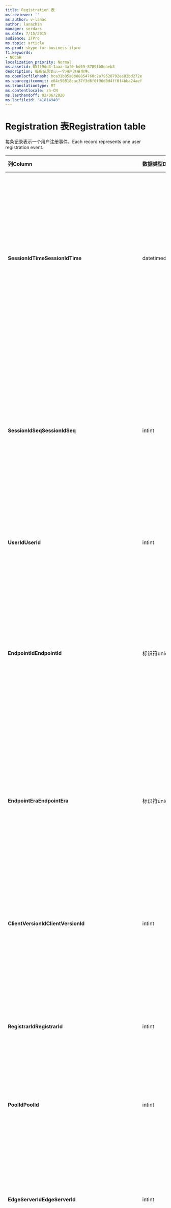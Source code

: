 ```yaml
---
title: Registration 表
ms.reviewer: ''
ms.author: v-lanac
author: lanachin
manager: serdars
ms.date: 7/15/2015
audience: ITPro
ms.topic: article
ms.prod: skype-for-business-itpro
f1.keywords:
- NOCSH
localization_priority: Normal
ms.assetid: 05ff9dd3-1aaa-4af0-bd69-8789fb8eaeb3
description: 每条记录表示一个用户注册事件。
ms.openlocfilehash: bca31b85a0b88854760c2a79528792ee82bd272e
ms.sourcegitcommit: e64c50818cac37f3d6f0f96d0d4ff0f4bba24aef
ms.translationtype: MT
ms.contentlocale: zh-CN
ms.lasthandoff: 02/06/2020
ms.locfileid: "41814940"
---
```

# <a name="registration-table"></a><span data-ttu-id="30041-103">Registration 表</span><span class="sxs-lookup"><span data-stu-id="30041-103">Registration table</span></span>
 
<span data-ttu-id="30041-104">每条记录表示一个用户注册事件。</span><span class="sxs-lookup"><span data-stu-id="30041-104">Each record represents one user registration event.</span></span>
  
|<span data-ttu-id="30041-105">**列**</span><span class="sxs-lookup"><span data-stu-id="30041-105">**Column**</span></span>|<span data-ttu-id="30041-106">**数据类型**</span><span class="sxs-lookup"><span data-stu-id="30041-106">**Data Type**</span></span>|<span data-ttu-id="30041-107">**键/索引**</span><span class="sxs-lookup"><span data-stu-id="30041-107">**Key/Index**</span></span>|<span data-ttu-id="30041-108">**详细信息**</span><span class="sxs-lookup"><span data-stu-id="30041-108">**Details**</span></span>|
|:-----|:-----|:-----|:-----|
|<span data-ttu-id="30041-109">**SessionIdTime**</span><span class="sxs-lookup"><span data-stu-id="30041-109">**SessionIdTime**</span></span> <br/> |<span data-ttu-id="30041-110">datetime</span><span class="sxs-lookup"><span data-stu-id="30041-110">datetime</span></span>  <br/> |<span data-ttu-id="30041-111">主、外部</span><span class="sxs-lookup"><span data-stu-id="30041-111">Primary, Foreign</span></span>  <br/> |<span data-ttu-id="30041-112">会话请求的时间。</span><span class="sxs-lookup"><span data-stu-id="30041-112">Time of session request.</span></span> <span data-ttu-id="30041-113">与**SessionIdSeq**结合使用以唯一标识会话。</span><span class="sxs-lookup"><span data-stu-id="30041-113">Used in conjunction with **SessionIdSeq** to uniquely identify a session.</span></span> <span data-ttu-id="30041-114">有关详细信息，请参阅[Skype For Business Server 2015 中的对话框表](dialogs.md)。</span><span class="sxs-lookup"><span data-stu-id="30041-114">See the [Dialogs table in Skype for Business Server 2015](dialogs.md) for more information.</span></span> <br/> |
|<span data-ttu-id="30041-115">**SessionIdSeq**</span><span class="sxs-lookup"><span data-stu-id="30041-115">**SessionIdSeq**</span></span> <br/> |<span data-ttu-id="30041-116">int</span><span class="sxs-lookup"><span data-stu-id="30041-116">int</span></span>  <br/> |<span data-ttu-id="30041-117">主、外部</span><span class="sxs-lookup"><span data-stu-id="30041-117">Primary, Foreign</span></span>  <br/> |<span data-ttu-id="30041-118">标识会话的 ID 号。</span><span class="sxs-lookup"><span data-stu-id="30041-118">ID number to identify the session.</span></span> <span data-ttu-id="30041-119">与**SessionIdTime**结合使用以唯一标识会话。</span><span class="sxs-lookup"><span data-stu-id="30041-119">Used in conjunction with **SessionIdTime** to uniquely identify a session.</span></span> <span data-ttu-id="30041-120">有关详细信息，请参阅[Skype For Business Server 2015 中的对话框表](dialogs.md)。</span><span class="sxs-lookup"><span data-stu-id="30041-120">See the [Dialogs table in Skype for Business Server 2015](dialogs.md) for more information.</span></span> <br/> |
|<span data-ttu-id="30041-121">**UserId**</span><span class="sxs-lookup"><span data-stu-id="30041-121">**UserId**</span></span> <br/> |<span data-ttu-id="30041-122">int</span><span class="sxs-lookup"><span data-stu-id="30041-122">int</span></span>  <br/> |<span data-ttu-id="30041-123">外表</span><span class="sxs-lookup"><span data-stu-id="30041-123">Foreign</span></span>  <br/> |<span data-ttu-id="30041-124">用户 ID。</span><span class="sxs-lookup"><span data-stu-id="30041-124">The user ID.</span></span> <span data-ttu-id="30041-125">有关详细信息，请参阅[用户表](users.md)。</span><span class="sxs-lookup"><span data-stu-id="30041-125">See the [Users table](users.md) for more information.</span></span> <br/> |
|<span data-ttu-id="30041-126">**EndpointId**</span><span class="sxs-lookup"><span data-stu-id="30041-126">**EndpointId**</span></span> <br/> |<span data-ttu-id="30041-127">标识符</span><span class="sxs-lookup"><span data-stu-id="30041-127">uniqueidentifier</span></span>  <br/> ||<span data-ttu-id="30041-128">用于标识注册终结点的 GUID。</span><span class="sxs-lookup"><span data-stu-id="30041-128">A GUID to identify a registration endpoint.</span></span> <span data-ttu-id="30041-129">通常，来自同一用户的同一台计算机的注册事件将具有相同的终结点 ID。</span><span class="sxs-lookup"><span data-stu-id="30041-129">Usually the register event from the same computer of the same user will have the same endpoint ID.</span></span> <span data-ttu-id="30041-130">不同的计算机具有不同的终结点 ID。</span><span class="sxs-lookup"><span data-stu-id="30041-130">Different machines have a different endpoint ID.</span></span>  <br/> |
|<span data-ttu-id="30041-131">**EndpointEra**</span><span class="sxs-lookup"><span data-stu-id="30041-131">**EndpointEra**</span></span> <br/> |<span data-ttu-id="30041-132">标识符</span><span class="sxs-lookup"><span data-stu-id="30041-132">uniqueIdentifier</span></span>  <br/> ||<span data-ttu-id="30041-133">用于区分涉及同一用户和同一终结点的注册的 ID。</span><span class="sxs-lookup"><span data-stu-id="30041-133">ID used to differentiate registrations that involve the same user and the same endpoint.</span></span>  <br/> <span data-ttu-id="30041-134">此字段是在 Microsoft Lync Server 2013 中引入的。</span><span class="sxs-lookup"><span data-stu-id="30041-134">This field was introduced in Microsoft Lync Server 2013.</span></span>  <br/> |
|<span data-ttu-id="30041-135">**ClientVersionId**</span><span class="sxs-lookup"><span data-stu-id="30041-135">**ClientVersionId**</span></span> <br/> |<span data-ttu-id="30041-136">int</span><span class="sxs-lookup"><span data-stu-id="30041-136">int</span></span>  <br/> |<span data-ttu-id="30041-137">外表</span><span class="sxs-lookup"><span data-stu-id="30041-137">Foreign</span></span>  <br/> |<span data-ttu-id="30041-138">当前用户的客户端版本。</span><span class="sxs-lookup"><span data-stu-id="30041-138">Client version of current user.</span></span> <span data-ttu-id="30041-139">有关详细信息，请参阅[Skype For Business Server 2015 中的 ClientVersions 表](clientversions.md)。</span><span class="sxs-lookup"><span data-stu-id="30041-139">See the [ClientVersions table in Skype for Business Server 2015](clientversions.md) for more information.</span></span> <br/> |
|<span data-ttu-id="30041-140">**RegistrarId**</span><span class="sxs-lookup"><span data-stu-id="30041-140">**RegistrarId**</span></span> <br/> |<span data-ttu-id="30041-141">int</span><span class="sxs-lookup"><span data-stu-id="30041-141">int</span></span>  <br/> |<span data-ttu-id="30041-142">外表</span><span class="sxs-lookup"><span data-stu-id="30041-142">Foreign</span></span>  <br/> |<span data-ttu-id="30041-143">用于注册的注册机构服务器的 ID。</span><span class="sxs-lookup"><span data-stu-id="30041-143">ID of the Registrar Server used for registration.</span></span> <span data-ttu-id="30041-144">有关详细信息，请参阅[服务器表](servers.md)。</span><span class="sxs-lookup"><span data-stu-id="30041-144">See the [Servers table](servers.md) for more information.</span></span> <br/> |
|<span data-ttu-id="30041-145">**PoolId**</span><span class="sxs-lookup"><span data-stu-id="30041-145">**PoolId**</span></span> <br/> |<span data-ttu-id="30041-146">int</span><span class="sxs-lookup"><span data-stu-id="30041-146">int</span></span>  <br/> |<span data-ttu-id="30041-147">外表</span><span class="sxs-lookup"><span data-stu-id="30041-147">Foreign</span></span>  <br/> |<span data-ttu-id="30041-148">捕获会话的池的 ID。</span><span class="sxs-lookup"><span data-stu-id="30041-148">ID of the pool in which the session was captured.</span></span> <span data-ttu-id="30041-149">有关详细信息，请参阅[pool 表](pools.md)。</span><span class="sxs-lookup"><span data-stu-id="30041-149">See the [Pools table](pools.md) for more information.</span></span> <br/> |
|<span data-ttu-id="30041-150">**EdgeServerId**</span><span class="sxs-lookup"><span data-stu-id="30041-150">**EdgeServerId**</span></span> <br/> |<span data-ttu-id="30041-151">int</span><span class="sxs-lookup"><span data-stu-id="30041-151">int</span></span>  <br/> |<span data-ttu-id="30041-152">外表</span><span class="sxs-lookup"><span data-stu-id="30041-152">Foreign</span></span>  <br/> |<span data-ttu-id="30041-153">注册要使用的边缘服务器。</span><span class="sxs-lookup"><span data-stu-id="30041-153">Edge Server the registration is going through.</span></span> <span data-ttu-id="30041-154">有关详细信息，请参阅[Skype For Business Server 2015 中的 EdgeServers 表](edgeservers.md)。</span><span class="sxs-lookup"><span data-stu-id="30041-154">See the [EdgeServers table in Skype for Business Server 2015](edgeservers.md) for more information.</span></span> <br/> |
|<span data-ttu-id="30041-155">**IsInternal**</span><span class="sxs-lookup"><span data-stu-id="30041-155">**IsInternal**</span></span> <br/> |<span data-ttu-id="30041-156">位</span><span class="sxs-lookup"><span data-stu-id="30041-156">Bit</span></span>  <br/> ||<span data-ttu-id="30041-157">用户是否已从内部登录。</span><span class="sxs-lookup"><span data-stu-id="30041-157">Whether the user is logged on from internal or not.</span></span>  <br/> |
|<span data-ttu-id="30041-158">**IsUserServiceAvailable**</span><span class="sxs-lookup"><span data-stu-id="30041-158">**IsUserServiceAvailable**</span></span> <br/> |<span data-ttu-id="30041-159">bit</span><span class="sxs-lookup"><span data-stu-id="30041-159">bit</span></span>  <br/> ||<span data-ttu-id="30041-160">UserService 是否可用。</span><span class="sxs-lookup"><span data-stu-id="30041-160">Whether the UserService is available or not.</span></span>  <br/> |
|<span data-ttu-id="30041-161">**IsPrimaryRegistrar**</span><span class="sxs-lookup"><span data-stu-id="30041-161">**IsPrimaryRegistrar**</span></span> <br/> |<span data-ttu-id="30041-162">bit</span><span class="sxs-lookup"><span data-stu-id="30041-162">bit</span></span>  <br/> ||<span data-ttu-id="30041-163">是否注册到主注册机构。</span><span class="sxs-lookup"><span data-stu-id="30041-163">Whether register to the primary Registrar or not.</span></span>  <br/> |
|<span data-ttu-id="30041-164">**IsPrimaryRegistrarCentral**</span><span class="sxs-lookup"><span data-stu-id="30041-164">**IsPrimaryRegistrarCentral**</span></span> <br/> |<span data-ttu-id="30041-165">bit</span><span class="sxs-lookup"><span data-stu-id="30041-165">bit</span></span>  <br/> ||<span data-ttu-id="30041-166">指示用户是否已向 survivable 分支设备注册。</span><span class="sxs-lookup"><span data-stu-id="30041-166">Indicates whether or not the user is registered with a survivable branch appliance.</span></span>  <br/> <span data-ttu-id="30041-167">此字段是在 Microsoft Lync Server 2013 中引入的。</span><span class="sxs-lookup"><span data-stu-id="30041-167">This field was introduced in Microsoft Lync Server 2013.</span></span>  <br/> |
|<span data-ttu-id="30041-168">**RegisterTime**</span><span class="sxs-lookup"><span data-stu-id="30041-168">**RegisterTime**</span></span> <br/> |<span data-ttu-id="30041-169">datetime</span><span class="sxs-lookup"><span data-stu-id="30041-169">datetime</span></span>  <br/> ||<span data-ttu-id="30041-170">注册时间。</span><span class="sxs-lookup"><span data-stu-id="30041-170">Registration time.</span></span>  <br/> |
|<span data-ttu-id="30041-171">**DeRegisterTime**</span><span class="sxs-lookup"><span data-stu-id="30041-171">**DeRegisterTime**</span></span> <br/> |<span data-ttu-id="30041-172">datetime</span><span class="sxs-lookup"><span data-stu-id="30041-172">datetime</span></span>  <br/> ||<span data-ttu-id="30041-173">取消注册时间。</span><span class="sxs-lookup"><span data-stu-id="30041-173">De-Registration time.</span></span>  <br/> |
|<span data-ttu-id="30041-174">**ResponseCode**</span><span class="sxs-lookup"><span data-stu-id="30041-174">**ResponseCode**</span></span> <br/> |<span data-ttu-id="30041-175">int</span><span class="sxs-lookup"><span data-stu-id="30041-175">int</span></span>  <br/> ||<span data-ttu-id="30041-176">注册请求的响应代码。</span><span class="sxs-lookup"><span data-stu-id="30041-176">Response code of the register request.</span></span>  <br/> |
|<span data-ttu-id="30041-177">**DiagnosticId**</span><span class="sxs-lookup"><span data-stu-id="30041-177">**DiagnosticId**</span></span> <br/> |<span data-ttu-id="30041-178">int</span><span class="sxs-lookup"><span data-stu-id="30041-178">int</span></span>  <br/> ||<span data-ttu-id="30041-179">注册请求的诊断 ID。</span><span class="sxs-lookup"><span data-stu-id="30041-179">Diagnostic ID of the register request.</span></span> <span data-ttu-id="30041-180">这表示诊断信息类型。</span><span class="sxs-lookup"><span data-stu-id="30041-180">This indicates that diagnostic information type.</span></span>  <br/> |
|<span data-ttu-id="30041-181">**Keyroutedeventargs.deviceid**</span><span class="sxs-lookup"><span data-stu-id="30041-181">**DeviceId**</span></span> <br/> |<span data-ttu-id="30041-182">int</span><span class="sxs-lookup"><span data-stu-id="30041-182">int</span></span>  <br/> |<span data-ttu-id="30041-183">外表</span><span class="sxs-lookup"><span data-stu-id="30041-183">Foreign</span></span>  <br/> |<span data-ttu-id="30041-184">注册请求来自的设备。</span><span class="sxs-lookup"><span data-stu-id="30041-184">The device that the register request is coming from.</span></span> <span data-ttu-id="30041-185">有关详细信息，请参阅[Skype For Business Server 2015 中](devices.md)的 "设备" 表。</span><span class="sxs-lookup"><span data-stu-id="30041-185">See the [Devices table in Skype for Business Server 2015](devices.md) for more information.</span></span> <br/> |
|<span data-ttu-id="30041-186">**DeRegisterTypeId**</span><span class="sxs-lookup"><span data-stu-id="30041-186">**DeRegisterTypeId**</span></span> <br/> |<span data-ttu-id="30041-187">tinyint</span><span class="sxs-lookup"><span data-stu-id="30041-187">tinyint</span></span>  <br/> |<span data-ttu-id="30041-188">外表</span><span class="sxs-lookup"><span data-stu-id="30041-188">Foreign</span></span>  <br/> |<span data-ttu-id="30041-189">取消注册的原因，如 "用户启动"、"注册到期"、"客户端失败" 等。</span><span class="sxs-lookup"><span data-stu-id="30041-189">The reason of de-register, such as 'user initiated', 'registration expired', 'client fail', and more.</span></span> <span data-ttu-id="30041-190">有关详细信息，请参阅[Skype For Business Server 2015 中的 DeRegisterType 表](deregistertype.md)。</span><span class="sxs-lookup"><span data-stu-id="30041-190">See the [DeRegisterType table in Skype for Business Server 2015](deregistertype.md) for more information.</span></span> <br/> |
|<span data-ttu-id="30041-191">**IPAddress**</span><span class="sxs-lookup"><span data-stu-id="30041-191">**IPAddress**</span></span> <br/> |<span data-ttu-id="30041-192">nvarchar(256)</span><span class="sxs-lookup"><span data-stu-id="30041-192">nvarchar(256)</span></span>  <br/> ||<span data-ttu-id="30041-193">用户注册到的终结点的 IP 地址。</span><span class="sxs-lookup"><span data-stu-id="30041-193">IP address of the endpoint the user registered with.</span></span> <span data-ttu-id="30041-194">这可以是 IPv4 地址或 IPv6 地址。</span><span class="sxs-lookup"><span data-stu-id="30041-194">This can be an IPv4 address or an IPv6 address.</span></span>  <br/> <span data-ttu-id="30041-195">此字段是在 Microsoft Lync Server 2013 中引入的。</span><span class="sxs-lookup"><span data-stu-id="30041-195">This field was introduced in Microsoft Lync Server 2013.</span></span>  <br/> |
|<span data-ttu-id="30041-196">**LastModifiedTime**</span><span class="sxs-lookup"><span data-stu-id="30041-196">**LastModifiedTime**</span></span> <br/> |<span data-ttu-id="30041-197">从中</span><span class="sxs-lookup"><span data-stu-id="30041-197">Datetime</span></span>  <br/> ||<span data-ttu-id="30041-198">供监视服务内部使用。</span><span class="sxs-lookup"><span data-stu-id="30041-198">For internal use by the Monitoring service.</span></span>  <br/> <span data-ttu-id="30041-199">此字段是在 Skype for Business Server 2015 中引入的。</span><span class="sxs-lookup"><span data-stu-id="30041-199">This field was introduced in Skype for Business Server 2015.</span></span>  <br/> |
   

